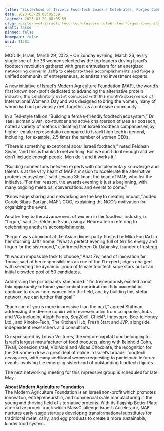```yaml
---
title: "Sisterhood of Israeli Food-Tech Leaders Celebrates, Forges Community"
date: 2023-03-29 08:05:59
lastmod: 2023-03-29 08:05:59
slug: /sisterhood-israeli-food-tech-leaders-celebrates-forges-community
draft: false
pinned: false
homepage: false
uuid: 11281
---
```

<p>MODIIN, Israel, March 29, 2023 – On Sunday evening, March 26, every single one of the 26 women selected as the top leaders driving Israel’s foodtech revolution gathered with great enthusiasm for an energized networking dinner in Jaffa to celebrate their accomplishments and forge a unified community of entrepreneurs, scientists and investment experts.</p>
<p>A new initiative of Israel’s Modern Agriculture Foundation (MAF), the world’s first known non-profit dedicated to advancing the alternative protein industry, the celebratory event coincided with this month’s observance of International Women’s Day and was designed to bring the women, many of whom had not previously met, together as a cohesive community.</p>
<p>In a Ted-style talk on “Building a female-friendly foodtech ecosystem,” Dr. Tali Feldman Sivan, co-founder and active chairperson of Meala FoodTech, noted a variety of metrics indicating that Israeli foodtech companies enjoy higher female representation compared to Israeli high tech in general, including, for example, 2.5 times the number of women CEOs.</p>
<p>“There is something exceptional about Israeli foodtech,” noted Feldman Sivan, “and this is thanks to networking. But we don’t do it enough and we don’t include enough people. Men do it and it works it.”</p>
<p>“Building connections between experts with complementary knowledge and talents is at the very heart of MAF’s mission to accelerate the alternative proteins ecosystem,” said Levana Shifman, the head of MAF, who led the initiative. “For that reason, the awards evening is just a beginning, with many ongoing meetups, conversations and events to come.”</p>
<p>“Knowledge sharing and networking are the key to creating impact,” added Carole Bibas-Barkan, MAF’s COO, explaining the NGO’s motivation for organizing the event.</p>
<p>Another key to the advancement of women in the foodtech industry, is “firgun,” said Dr. Feldman Sivan, using a Hebrew term referring to celebrating another’s accomplishments.</p>
<p>“Firgun” was abundant at the Asian dinner party, hosted by Mika FoodArt in her stunning Jaffa home. “What a perfect evening full of terrific energy and firgun for the sisterhood,” confirmed Keren Or Dubinsky, founder of Instegg.</p>
<p>“It was an impossible task to choose,” Anat Ziv, head of innovation for Tnuva, said of her responsibilities as one of the 11 expert judges charged with selecting the dynamic group of female foodtech superstars out of an initial crowded pool of 50 candidates.</p>
<p>Addressing the participants, she added: “I’m tremendously excited about this opportunity to honor your critical contributions. It is essential to continue to draw more women into the field, and by building this stellar network, we can further that goal.”</p>
<p>“Each one of you is more impressive than the next,” agreed Shifman, addressing the diverse cohort with representation from companies, hubs and VCs including Aleph Farms, Sea2Cell, ChickP, Innovopro, Bee-io Honey Ltd., and Kinoko-Tech, The Kitchen Hub, Fresh Start and JVP, alongside independent researchers and consultants.</p>
<p>Co-sponsored by Tnuva Ventures, the venture capital fund belonging to Israel’s largest manufacturer of food products, along with Reinhold Cohn, Tivall, ConexionIsrael, VidiMoni and Midas Chocolate, the recognition for the 26 women drew a great deal of notice in Israel’s broader foodtech ecosystem, with many additional women requesting to participate in future events involving the emerging sisterhood of outstanding foodtech figures.</p>
<p>The next networking meeting for this impressive group is scheduled for late May.</p>
<p><strong>About Modern Agriculture Foundation</strong><br />
The Modern Agriculture Foundation is an Israeli non-profit which promotes innovation, entrepreneurship, and commercial scale manufacturing in the young and thriving field of alternative proteins. With its flagship Better Plate alternative protein track within MassChallenge Israel’s Accelerator, MAF nurtures early-stage startups developing transformational substitutes for traditional meat, dairy, and egg products to create a more sustainable, kinder food system.</p>
